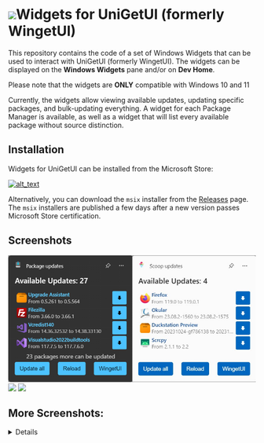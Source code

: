 # <img src="https://raw.githubusercontent.com/marticliment/WingetUI/main/media/icon.png" height="40">Widgets for UniGetUI (formerly WingetUI)

This repository contains the code of a set of Windows Widgets that can be used to interact with UniGetUI (formerly WingetUI). The widgets can be displayed on the **Windows Widgets** pane and/or on **Dev Home**.

Please note that the widgets are **ONLY** compatible with Windows 10 and 11

Currently, the widgets allow viewing available updates, updating specific packages, and bulk-updating everything. A widget for each Package Manager is available, as well as a widget that will list every available package without source distinction.

## Installation
Widgets for UniGetUI can be installed from the Microsoft Store:

<a href="https://www.microsoft.com/store/apps/9NB9M5KZ8SLX"><img alt="alt_text" width="240px" src="https://get.microsoft.com/images/en-us%20dark.svg" /></a> 

Alternatively, you can download the `msix` installer from the [Releases](https://github.com/marticliment/WingetUI-Widgets/releases/tag/0.6) page. The `msix` installers are published a few days after a new version passes Microsoft Store certification.

## Screenshots

<img src="banner.png" width=800px></img>
<img src="https://github.com/marticliment/WingetUI-Widgets/assets/53119851/6e4ecd34-5a7e-4dca-a32b-d6629663b095" width=400px></img>
<img src="https://github.com/marticliment/WingetUI-Widgets/assets/53119851/f0627589-9c59-4b0a-8319-08fad8f0f5ae" width=400px></img>

## More Screenshots:
<details>
<img src="src/Package/Images/WidgetCovers/winget_dark.png" width=400px></img>
<img src="src/Package/Images/WidgetCovers/winget_light.png" width=400px></img>

<img src="src/Package/Images/WidgetCovers/scoop_dark.png" width=400px></img>
<img src="src/Package/Images/WidgetCovers/scoop_light.png" width=400px></img>

<img src="src/Package/Images/WidgetCovers/choco_dark.png" width=400px></img>
<img src="src/Package/Images/WidgetCovers/choco_light.png" width=400px></img>

<img src="src/Package/Images/WidgetCovers/pip_dark.png" width=400px></img>
<img src="src/Package/Images/WidgetCovers/pip_light.png" width=400px></img>

<img src="src/Package/Images/WidgetCovers/npm_dark.png" width=400px></img>
<img src="src/Package/Images/WidgetCovers/npm_light.png" width=400px></img>

<img src="src/Package/Images/WidgetCovers/dotnet_dark.png" width=400px></img>
<img src="src/Package/Images/WidgetCovers/dotnet_light.png" width=400px></img>


</details>
<br><br>
